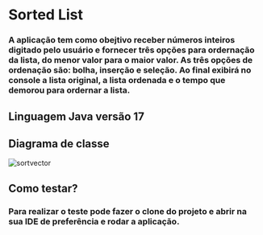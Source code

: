 # Sorted List

### A aplicação tem como obejtivo receber números inteiros digitado pelo usuário e fornecer três opções para ordernação da lista, do menor valor para o maior valor. As três opções de ordenação são: bolha, inserção e seleção. Ao final exibirá no console a lista original, a lista ordenada e o tempo que demorou para ordernar a lista.

## Linguagem Java versão 17

## Diagrama de classe
![sortvector](https://user-images.githubusercontent.com/52636328/234360703-c3052a20-3d9b-4d03-808a-416481cd49e7.png)
 
## Como testar?
### Para realizar o teste pode fazer o clone do projeto e abrir na sua IDE de preferência e rodar a aplicação. 
